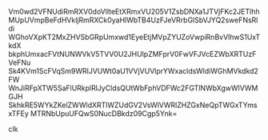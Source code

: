 Vm0wd2VFNUdiRmRXV0doVllteEtXRmxVU205V1ZsbDNXa1JTVjFKc2JETlhh
MUpUVmpBeFdHVkljRmRXCk0yaHlWbTB4UzFJeVRrbGlSbVJYQ2sweFNsRldi
WGhoVXpKT2MxZHVSbGRpUmxwd1EyeEtjMVpZYUZoVwpiRnBvVlhwS1UxTkdX
bkphUmxacFVtNUNWVkV5TVV0U2JHUlpZMFprV0FwVFJVcEZWbXRTUzFVeFNu
Sk4KVm1ScFVqSm9WRlJVUWt0aU1VVjVUVlprYWxacldsWldiWGhMVkdkd2FW
WnJiRFpXTW5SaFlURkplRlJyCldsQUtWbFphVDFWc2FGTlNWbXgwWlVWMGJH
SkhkRE5WYkZKelZWWldXRTlWZUdGV2VsWlVWRlZHZGxNeQpTWGxTYmsxTFEy
MTRNbUpuUFQwS0NucDBkdz09Cgp5Ynk=

clk